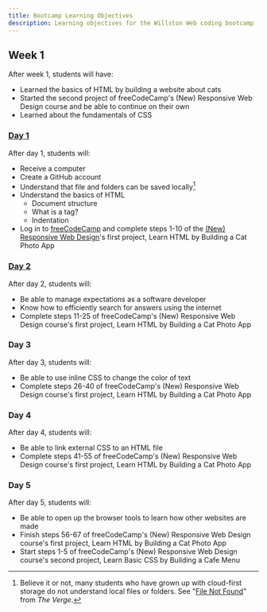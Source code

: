 ```yaml
---
title: Bootcamp Learning Objectives
description: Learning objectives for the Willston Web coding bootcamp
---
```


## Week 1

After week 1, students will have:

- Learned the basics of HTML by building a website about cats
- Started the second project of freeCodeCamp's (New) Responsive Web Design
  course and be able to continue on their own
- Learned about the fundamentals of CSS

### [Day 1](/bootcamp/1)

After day 1, students will:

- Receive a computer
- Create a GitHub account
- Understand that file and folders can be saved locally[^1]
- Understand the basics of HTML
  - Document structure
  - What is a tag?
  - Indentation
- Log in to [freeCodeCamp] and complete steps 1-10 of the [(New) Responsive Web
  Design]'s first project, Learn HTML by Building a Cat Photo App

[(New) Responsive Web Design]: https://www.freecodecamp.org/learn/2022/responsive-web-design/

[^1]: Believe it or not, many students who have grown up with cloud-first
storage do not understand local files or folders. See "[File Not Found]" from
_The Verge_.

[File Not Found]: https://www.theverge.com/22684730/students-file-folder-directory-structure-education-gen-z

[freeCodeCamp]: https://freecodecamp.org

### [Day 2](/bootcamp/2)

After day 2, students will:

- Be able to manage expectations as a software developer
- Know how to efficiently search for answers using the internet
- Complete steps 11-25 of freeCodeCamp's (New) Responsive Web Design course's
  first project, Learn HTML by Building a Cat Photo App

### Day 3

After day 3, students will:

- Be able to use inline CSS to change the color of text
- Complete steps 26-40 of freeCodeCamp's (New) Responsive Web Design course's
  first project, Learn HTML by Building a Cat Photo App

### Day 4

After day 4, students will:

- Be able to link external CSS to an HTML file
- Complete steps 41-55 of freeCodeCamp's (New) Responsive Web Design course's
  first project, Learn HTML by Building a Cat Photo App

### Day 5

After day 5, students will:

- Be able to open up the browser tools to learn how other websites are made
- Finish steps 56-67 of freeCodeCamp's (New) Responsive Web Design course's
  first project, Learn HTML by Building a Cat Photo App
- Start steps 1-5 of freeCodeCamp's (New) Responsive Web Design course's
  second project, Learn Basic CSS by Building a Cafe Menu

